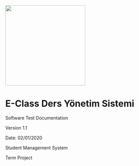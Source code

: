 
<img src="https://lh3.googleusercontent.com/O5T0FGXUrqIcq1Y2hx72-yZVPbb8Um02pt_QyMP7ZSsC_uscP90fDbJSkOkZBUn3jCshq5KIek1NOd9FNhesRLX9VhdgKcEGM-eWbNkX-5VxzzDotPS3uZimTT2zyFKNrfjaEKSo" width="250"/>

# E-Class Ders Yönetim Sistemi

Software Test Documentation

  

Version 1.1

Date: 02/01/2020

Student Management System

  

Term Project

  
  
  
